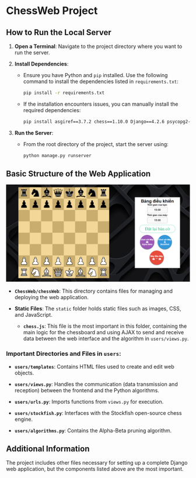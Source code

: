 # ChessWeb Project

## How to Run the Local Server

1. **Open a Terminal**: Navigate to the project directory where you want to run the server.

2. **Install Dependencies**: 
   - Ensure you have Python and `pip` installed. Use the following command to install the dependencies listed in `requirements.txt`:
     ```bash
     pip install -r requirements.txt
     ```
   - If the installation encounters issues, you can manually install the required dependencies:
     ```bash
     pip install asgiref==3.7.2 chess==1.10.0 Django==4.2.6 psycopg2-binary==2.9.9 sqlparse==0.4.4 typing_extensions==4.8.0 stockfish
     ```

3. **Run the Server**:
   - From the root directory of the project, start the server using:
     ```bash
     python manage.py runserver
     ```

## Basic Structure of the Web Application

![Chess Game](./static/css/image.png)

- **`ChessWeb/chessWeb`**: This directory contains files for managing and deploying the web application.
  
- **Static Files**: The `static` folder holds static files such as images, CSS, and JavaScript. 
  - **`chess.js`**: This file is the most important in this folder, containing the main logic for the chessboard and using AJAX to send and receive data between the web interface and the algorithm in `users/views.py`.

### Important Directories and Files in `users`:

- **`users/templates`**: Contains HTML files used to create and edit web objects.

- **`users/views.py`**: Handles the communication (data transmission and reception) between the frontend and the Python algorithms.

- **`users/urls.py`**: Imports functions from `views.py` for execution.

- **`users/stockfish.py`**: Interfaces with the Stockfish open-source chess engine.

- **`users/algorithms.py`**: Contains the Alpha-Beta pruning algorithm.

## Additional Information

The project includes other files necessary for setting up a complete Django web application, but the components listed above are the most important.
